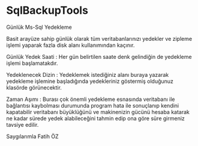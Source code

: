 # SqlBackupTools
Günlük Ms-Sql Yedekleme

Basit arayüze sahip günlük olarak tüm veritabanlarınızı yedekler ve zipleme işlemi yaparak fazla disk alanı kullanımından kaçınır.

Günlük Yedek Saati : Her gün belirtilen saate denk gelindiğin de yedekleme işlemi başlamatakdır.

Yedeklenecek Dizin : Yedeklemek istediğiniz alanı buraya yazarak yedekleme işlemine başladığında yedekleriniz göstermiş olduğunuz klasörde görünecektir.

Zaman Aşımı : Burası çok önemli yedekleme esnasında veritabanı ile bağlantısı kaybolması durumunda program hata ile sonuçlanıp kendini kapatabilir veritabanı büyüklüğünü ve makinenizin gücünü hesaba katarak ne kadar sürede yedek alabileceğini tahmin edip ona göre süre girmeniz tavsiye edilir.


Saygılarımla
Fatih ÖZ
